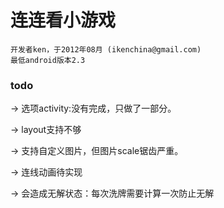 连连看小游戏
===================================  
    开发者ken，于2012年08月 (ikenchina@gmail.com)
    最低android版本2.3


### todo 
-> 选项activity:没有完成，只做了一部分。

-> layout支持不够

-> 支持自定义图片，但图片scale锯齿严重。

-> 连线动画待实现

-> 会造成无解状态：每次洗牌需要计算一次防止无解

